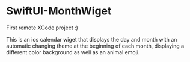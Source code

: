 # SwiftUI-MonthWiget
First remote XCode project :)

This is an ios calendar wiget that displays the day and month with an automatic changing 
theme at the beginning of each month, displaying a different color background as well as an animal emoji. 
